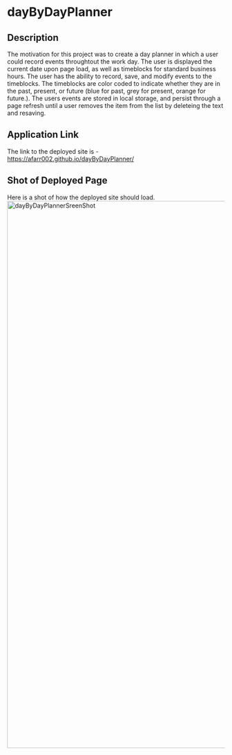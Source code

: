 # dayByDayPlanner

## Description

The motivation for this project was to create a day planner in which a user could record events throughtout the work day. The user is displayed the current date upon page load, as well as timeblocks for standard business hours. The user has the ability to record, save, and modify events to the timeblocks. The timeblocks are color coded to indicate whether they are in the past, present, or future (blue for past, grey for present, orange for future.). The users events are stored in local storage, and persist through a page refresh until a user removes the item from the list by deleteing the text and resaving.

## Application Link

The link to the deployed site is - https://afarr002.github.io/dayByDayPlanner/

## Shot of Deployed Page

Here is a shot of how the deployed site should load.
<img width="1265" alt="dayByDayPlannerSreenShot" src="https://user-images.githubusercontent.com/88466341/141604574-e71196f8-f07f-448d-b7e0-157864a98a49.png">
